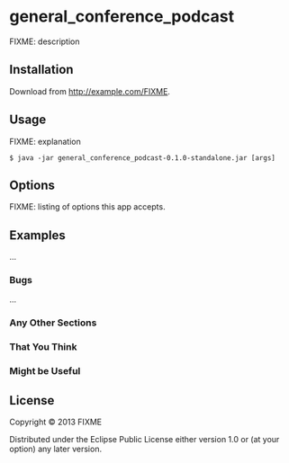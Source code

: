 # general_conference_podcast

FIXME: description

## Installation

Download from http://example.com/FIXME.

## Usage

FIXME: explanation

    $ java -jar general_conference_podcast-0.1.0-standalone.jar [args]

## Options

FIXME: listing of options this app accepts.

## Examples

...

### Bugs

...

### Any Other Sections
### That You Think
### Might be Useful

## License

Copyright © 2013 FIXME

Distributed under the Eclipse Public License either version 1.0 or (at
your option) any later version.

